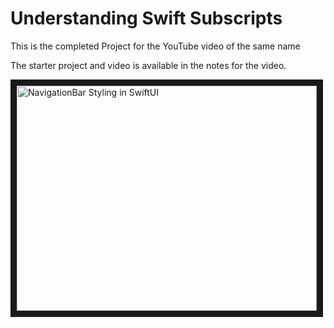 # Understanding Swift Subscripts

This is the completed Project for the YouTube video of the same name

The starter project and video is available in the notes for the video.

<a href="http://www.youtube.com/watch?feature=player_embedded&v=iy-sG8OGT9M
" target="_blank"><img src="http://img.youtube.com/vi/iy-sG8OGT9M/0.jpg" 
alt="NavigationBar Styling in SwiftUI" width="480" height="360" border="10" /></a>

